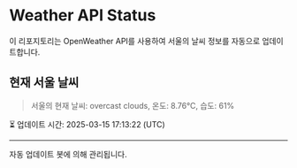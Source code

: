 
# Weather API Status

이 리포지토리는 OpenWeather API를 사용하여 서울의 날씨 정보를 자동으로 업데이트합니다.

## 현재 서울 날씨
> 서울의 현재 날씨: overcast clouds, 온도: 8.76°C, 습도: 61%

⏳ 업데이트 시간: 2025-03-15 17:13:22 (UTC)

---
자동 업데이트 봇에 의해 관리됩니다.
